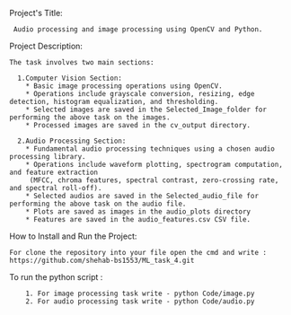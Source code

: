 Project's Title:

     Audio processing and image processing using OpenCV and Python.

Project Description: 

    The task involves two main sections:
  
      1.Computer Vision Section:
        * Basic image processing operations using OpenCV.
        * Operations include grayscale conversion, resizing, edge detection, histogram equalization, and thresholding.
        * Selected images are saved in the Selected_Image_folder for performing the above task on the images.
        * Processed images are saved in the cv_output directory.
        
      2.Audio Processing Section:
        * Fundamental audio processing techniques using a chosen audio processing library.
        * Operations include waveform plotting, spectrogram computation, and feature extraction
         (MFCC, chroma features, spectral contrast, zero-crossing rate, and spectral roll-off).
        * Selected audios are saved in the Selected_audio_file for performing the above task on the audio file.
        * Plots are saved as images in the audio_plots directory
        * Features are saved in the audio_features.csv CSV file.


How to Install and Run the Project: 

    For clone the repository into your file open the cmd and write : https://github.com/shehab-bs1553/ML_task_4.git

To run the python script : 
        
        1. For image processing task write - python Code/image.py
        2. For audio processing task write - python Code/audio.py
